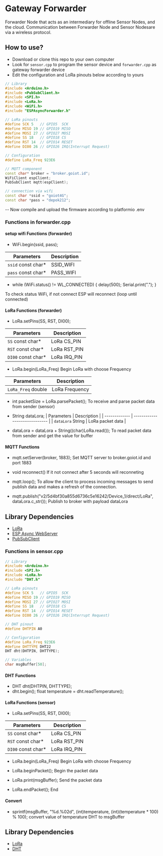 # Gateway Forwarder
Forwarder Node that acts as an intermediary for offline Sensor Nodes, and the cloud. Communication between Forwarder Node and Sensor Nodesare via a wireless protocol.

## How to use?
- Download or clone this repo to your own computer
- Look for `sensor.cpp` to program the sensor device and `forwarder.cpp` as gateway forwarder device
- Edit the configuration and LoRa pinouts below according to yours

```cpp
// Library
#include <Arduino.h>
#include <PubSubClient.h>
#include <SPI.h>
#include <LoRa.h>
#include <WiFi.h>
#include "ESPAsyncForwarder.h"

// LoRa pinouts
#define SCK 5   // GPIO5  SCK
#define MISO 19 // GPIO19 MISO
#define MOSI 27 // GPIO27 MOSI
#define SS 18   // GPIO18 CS
#define RST 14  // GPIO14 RESET
#define DI00 26 // GPIO26 IRQ(Interrupt Request)

// Configuration
#define LoRa_Freq 923E6

// MQTT component
const char* broker = "broker.goiot.id";
WiFiClient espClient;
PubSubClient mqtt(espClient);

// connection via wifi
const char *ssid = "goiot4G";
const char *pass = "depok212";
```

-- Now compile and upload the firmware according to platformio .env
### Functions in forwarder.cpp
#### setup wifi Functions (forwarder)
- WiFi.begin(ssid, pass);

| Parameters | Description |
| ------------- | ------------------------------ |
| `ssid` const char* | SSID_WIFI |
| `pass` const char* | PASS_WIFI |

- while (WiFi.status() != WL_CONNECTED)
  {
    delay(500);
    Serial.print(".");
  }

To check status WiFi, if not connect ESP will reconnect (loop until connected)

#### LoRa Functions (forwarder)
- LoRa.setPins(SS, RST, DI00);

| Parameters | Description |
| ------------- | ------------------------------ |
| `SS` const char* | LoRa CS_PIN |
| `RST` const char* | LoRa RST_PIN |
| `DI00` const char* | LoRa IRQ_PIN |

- LoRa.begin(LoRa_Freq)
Begin LoRa with choose Frequency

| Parameters | Description |
| ------------- | ------------------------------ |
| `LoRa_Freq` double | LoRa Frequency |

- int packetSize = LoRa.parsePacket();
To receive and parse packet data from sender (sensor)

- String dataLora;
| Parameters | Description |
| ------------- | ------------------------------ |
| `dataLora` String | LoRa packet data |

- dataLora = dataLora + String((char)LoRa.read());
To read packet data from sender and get the value for buffer

#### MQTT Functions
- mqtt.setServer(broker, 1883);
Set MQTT server to broker.goiot.id and port 1883

- void reconnect()
If it not connect after 5 seconds will reconneting 

- mqtt.loop();
To allow the client to process incoming messages to send publish data and makes a refresh of the connection.

- mqtt.publish("v2/5d4bf30a855d6736c5e16242/Device_1/direct/LoRa", dataLora.c_str());
Publish to broker with payload dataLora

## Library Dependencies
- [LoRa](https://github.com/sandeepmistry/arduino-LoRa)
- [ESP Async WebServer](https://github.com/me-no-dev/ESPAsyncWebServer)
- [PubSubClient](https://github.com/knolleary/pubsubclient)

 

### Functions in sensor.cpp
```cpp
// Library
#include <Arduino.h>
#include <SPI.h>
#include <LoRa.h>
#include "DHT.h"

// LoRa pinouts
#define SCK 5   // GPIO5  SCK
#define MISO 19 // GPIO19 MISO
#define MOSI 27 // GPIO27 MOSI
#define SS 18   // GPIO18 CS
#define RST 14  // GPIO14 RESET
#define DI00 26 // GPIO26 IRQ(Interrupt Request)

// DHT pinout
#define DHTPIN A0

// Configuration
#define LoRa_Freq 923E6
#define DHTTYPE DHT22
DHT dht(DHTPIN, DHTTYPE);

// Variables
char msgBuffer[50];
```

#### DHT Functions
- DHT dht(DHTPIN, DHTTYPE);
- dht.begin();
float temperature = dht.readTemperature();

#### LoRa Functions (sensor)
- LoRa.setPins(SS, RST, DI00);

| Parameters | Description |
| ------------- | ------------------------------ |
| `SS` const char* | LoRa CS_PIN |
| `RST` const char* | LoRa RST_PIN |
| `DI00` const char* | LoRa IRQ_PIN |

- LoRa.begin(LoRa_Freq)
Begin LoRa with choose Frequency

- LoRa.beginPacket();
Begin the packet data
- LoRa.print(msgBuffer);
Send the packet data
- LoRa.endPacket();
End

#### Convert
- sprintf(msgBuffer, "%d.%02d", (int)temperature, (int)(temperature * 100) % 100);
convert value of temperature DHT to msgBuffer

## Library Dependencies
- [LoRa](https://github.com/sandeepmistry/arduino-LoRa)
- [DHT](https://github.com/adafruit/DHT-sensor-library)
